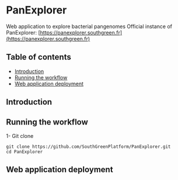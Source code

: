# PanExplorer
Web application to explore bacterial pangenomes
Official instance of PanExplorer: [https://panexplorer.southgreen.fr](https://panexplorer.southgreen.fr)

## Table of contents

- [Introduction](#introduction)
- [Running the workflow](#running)
- [Web application deployment](#deployment)

## Introduction

## Running the workflow

1- Git clone

```
git clone https://github.com/SouthGreenPlatform/PanExplorer.git
cd PanExplorer
```

## Web application deployment

